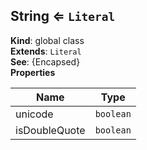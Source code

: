 <a name="String"></a>

## String ⇐ <code>Literal</code>
**Kind**: global class  
**Extends**: <code>Literal</code>  
**See**: {Encapsed}  
**Properties**

| Name | Type |
| --- | --- |
| unicode | <code>boolean</code> | 
| isDoubleQuote | <code>boolean</code> | 

